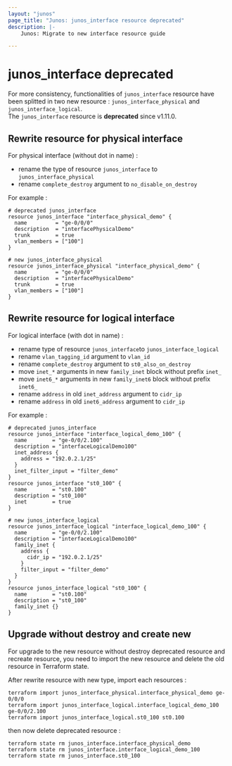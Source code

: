 ```yaml
---
layout: "junos"
page_title: "Junos: junos_interface resource deprecated"
description: |-
    Junos: Migrate to new interface resource guide

---
```


# junos_interface deprecated

For more consistency, functionalities of `junos_interface` resource have been splitted in two new resource :
`junos_interface_physical` and `junos_interface_logical`.  
The `junos_interface` resource is **deprecated** since v1.11.0.

## Rewrite resource for physical interface

For physical interface (without dot in name) :

* rename the type of resource `junos_interface` to `junos_interface_physical`
* rename `complete_destroy` argument to `no_disable_on_destroy`

For example :

```hcl
# deprecated junos_interface
resource junos_interface "interface_physical_demo" {
  name         = "ge-0/0/0"
  description  = "interfacePhysicalDemo"
  trunk        = true
  vlan_members = ["100"]
}

# new junos_interface_physical
resource junos_interface_physical "interface_physical_demo" {
  name         = "ge-0/0/0"
  description  = "interfacePhysicalDemo"
  trunk        = true
  vlan_members = ["100"]
}
```

## Rewrite resource for logical interface

For logical interface (with dot in name) :

* rename type of resource `junos_interface`to `junos_interface_logical`
* rename `vlan_tagging_id` argument to `vlan_id`
* rename `complete_destroy` argument to `st0_also_on_destroy`
* move `inet_*` arguments in new `family_inet` block without prefix `inet_`
* move `inet6_*` arguments in new `family_inet6` block without prefix `inet6_`
* rename `address` in old `inet_address` argument to `cidr_ip`
* rename `address` in old `inet6_address` argument to `cidr_ip`

For example :

```hcl
# deprecated junos_interface 
resource junos_interface "interface_logical_demo_100" {
  name        = "ge-0/0/2.100"
  description = "interfaceLogicalDemo100"
  inet_address {
    address = "192.0.2.1/25"
  }
  inet_filter_input = "filter_demo"
}
resource junos_interface "st0_100" {
  name        = "st0.100"
  description = "st0_100"
  inet        = true
}

# new junos_interface_logical
resource junos_interface_logical "interface_logical_demo_100" {
  name        = "ge-0/0/2.100"
  description = "interfaceLogicalDemo100"
  family_inet {
    address {
      cidr_ip = "192.0.2.1/25"
    }
    filter_input = "filter_demo"
  }
}
resource junos_interface_logical "st0_100" {
  name        = "st0.100"
  description = "st0_100"
  family_inet {}
}
```

## Upgrade without destroy and create new

For upgrade to the new resource without destroy deprecated resource and recreate resource, you need to import the new resource and delete the old resource in Terraform state.

After rewrite resource with new type, import each resources :

```
terraform import junos_interface_physical.interface_physical_demo ge-0/0/0
terraform import junos_interface_logical.interface_logical_demo_100 ge-0/0/2.100
terraform import junos_interface_logical.st0_100 st0.100
```

then now delete deprecated resource :

```
terraform state rm junos_interface.interface_physical_demo
terraform state rm junos_interface.interface_logical_demo_100
terraform state rm junos_interface.st0_100
```
